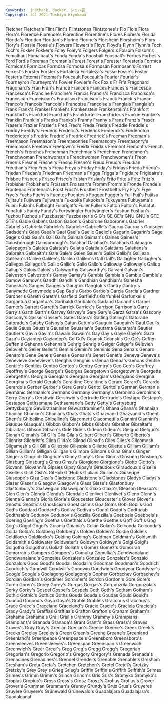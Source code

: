 ```yaml
---
Keywords:  jnethack, docker, シェル芸
Copyright: (C) 2021 Toshiya Kiyokawa
---
```

 Fletcher Fletcher's Flint Flint's Flintstones Flintstones's Flo Flo's
Flora Flora's Florence Florence's Florentine Florentine's Flores Flores's Florida Florida's
Floridan Floridan's Florine Florine's Florsheim Florsheim's Flory Flory's Flossie Flossie's
Flowers Flowers's Floyd Floyd's Flynn Flynn's Foch Foch's Fokker Fokker's
Foley Foley's Folgers Folgers's Folsom Folsom's Fomalhaut Fomalhaut's Fonda Fonda's
Foosball Foosball's Forbes Forbes's Ford Ford's Foreman Foreman's Forest Forest's
Forester Forester's Formica Formica's Formicas Formosa Formosa's Formosan Formosan's Forrest
Forrest's Forster Forster's Fortaleza Fortaleza's Fosse Fosse's Foster Foster's Fotomat
Fotomat's Foucault Foucault's Fourier Fourier's Fourneyron Fourneyron's Fowler Fowler's Fox
Fox's Fr Fr's Fragonard Fragonard's Fran Fran's France France's Frances
Frances's Francesca Francesca's Francine Francine's Francis Francis's Francisca Francisca's Franciscan
Franciscan's Francisco Francisco's Franck Franck's Franco Franco's Francois Francois's Francoise
Francoise's Franglais Franglais's Frank Frank's Frankel Frankel's Frankenstein Frankenstein's Frankfort
Frankfort's Frankfurt Frankfurt's Frankfurter Frankfurter's Frankie Frankie's Franklin Franklin's Franks
Franks's Franny Franny's Franz Franz's Fraser Fraser's Frazier Frazier's Fred
Fred's Freda Freda's Freddie Freddie's Freddy Freddy's Frederic Frederic's Frederick
Frederick's Fredericton Fredericton's Fredric Fredric's Fredrick Fredrick's Freeman Freeman's Freemason
Freemason's Freemasonries Freemasonry Freemasonry's Freemasons Freetown Freetown's Freida Freida's Fremont
Fremont's French French's Frenches Frenchman Frenchman's Frenchmen Frenchmen's Frenchwoman Frenchwoman's
Frenchwomen Frenchwomen's Freon Freon's Fresnel Fresnel's Fresno Fresno's Freud Freud's
Freudian Freudian's Frey Frey's Freya Freya's Friday Friday's Fridays Frieda
Frieda's Friedan Friedan's Friedman Friedman's Frigga Frigga's Frigidaire Frigidaire's Frisbee
Frisbee's Frisco Frisco's Frisian Frisian's Frito Frito's Fritz Fritz's Frobisher
Frobisher's Froissart Froissart's Fromm Fromm's Fronde Fronde's Frontenac Frontenac's Frost
Frost's Frostbelt Frostbelt's Fry Fry's Frye Frye's Fuchs Fuchs's Fuentes
Fuentes's Fugger Fugger's Fuji Fuji's Fujitsu Fujitsu's Fujiwara Fujiwara's Fukuoka
Fukuoka's Fukuyama Fukuyama's Fulani Fulani's Fulbright Fulbright's Fuller Fuller's Fulton
Fulton's Funafuti Funafuti's Fundy Fundy's Furtwängler Furtwängler's Fushun Fushun's Fuzhou
Fuzhou's Fuzzbuster Fuzzbuster's G G's GE GE's GNU GNU's GTE
GTE's Gable Gable's Gabon Gabon's Gaborone Gaborone's Gabriel Gabriel's Gabriela
Gabriela's Gabrielle Gabrielle's Gacrux Gacrux's Gadsden Gadsden's Gaea Gaea's Gael
Gael's Gaelic Gaelic's Gagarin Gagarin's Gage Gage's Gaia Gaia's Gail
Gail's Gaiman Gaiman's Gaines Gaines's Gainsborough Gainsborough's Galahad Galahad's Galahads
Galapagos Galapagos's Galatea Galatea's Galatia Galatia's Galatians Galatians's Galbraith Galbraith's
Gale Gale's Galen Galen's Galibi Galibi's Galilean Galilean's Galilee Galilee's
Galileo Galileo's Gall Gall's Gallagher Gallagher's Gallegos Gallegos's Gallic Gallic's
Gallo Gallo's Galloway Galloway's Gallup Gallup's Galois Galois's Galsworthy Galsworthy's
Galvani Galvani's Galveston Galveston's Gamay Gamay's Gambia Gambia's Gamble Gamble's
Gamow Gamow's Gandhi Gandhi's Gandhian Gandhian's Ganesha Ganesha's Ganges Ganges's
Gangtok Gangtok's Gantry Gantry's Ganymede Ganymede's Gap Gap's Garbo Garbo's
Garcia Garcia's Gardner Gardner's Gareth Gareth's Garfield Garfield's Garfunkel Garfunkel's
Gargantua Gargantua's Garibaldi Garibaldi's Garland Garland's Garner Garner's Garrett Garrett's
Garrick Garrick's Garrison Garrison's Garry Garry's Garth Garth's Garvey Garvey's
Gary Gary's Garza Garza's Gascony Gascony's Gasser Gasser's Gates Gates's
Gatling Gatling's Gatorade Gatorade's Gatsby Gatsby's Gatun Gatun's Gauguin Gauguin's
Gaul Gaul's Gauls Gauss Gauss's Gaussian Gaussian's Gautama Gautama's Gautier
Gautier's Gavin Gavin's Gawain Gawain's Gay Gay's Gayle Gayle's Gaza
Gaza's Gaziantep Gaziantep's Gd Gd's Gdansk Gdansk's Ge Ge's Geffen
Geffen's Gehenna Gehenna's Gehrig Gehrig's Geiger Geiger's Gelbvieh Gelbvieh's Geller
Geller's Gemini Gemini's Geminis Gena Gena's Genaro Genaro's Gene Gene's
Genesis Genesis's Genet Genet's Geneva Geneva's Genevieve Genevieve's Genghis Genghis's
Genoa Genoa's Genoas Gentile Gentile's Gentiles Gentoo Gentoo's Gentry Gentry's
Geo Geo's Geoffrey Geoffrey's George George's Georges Georgetown Georgetown's Georgette
Georgette's Georgia Georgia's Georgian Georgian's Georgians Georgina Georgina's Gerald Gerald's
Geraldine Geraldine's Gerard Gerard's Gerardo Gerardo's Gerber Gerber's Gere Gere's
Geritol Geritol's German German's Germanic Germanic's Germans Germany Germany's Geronimo
Geronimo's Gerry Gerry's Gershwin Gershwin's Gertrude Gertrude's Gestapo Gestapo's Gestapos
Gethsemane Gethsemane's Getty Getty's Gettysburg Gettysburg's Gewürztraminer Gewürztraminer's Ghana Ghana's
Ghanaian Ghanian Ghanian's Ghanians Ghats Ghats's Ghazvanid Ghazvanid's Ghent Ghent's
Ghibelline Ghibelline's Giacometti Giacometti's Giannini Giannini's Giauque Giauque's Gibbon Gibbon's
Gibbs Gibbs's Gibraltar Gibraltar's Gibraltars Gibson Gibson's Gide Gide's Gideon
Gideon's Gielgud Gielgud's Gienah Gienah's Gil Gil's Gila Gila's Gilbert
Gilbert's Gilberto Gilberto's Gilchrist Gilchrist's Gilda Gilda's Gilead Gilead's Giles
Giles's Gilgamesh Gilgamesh's Gill Gill's Gillespie Gillespie's Gillette Gillette's Gilliam
Gilliam's Gillian Gillian's Gilligan Gilligan's Gilmore Gilmore's Gina Gina's Ginger
Ginger's Gingrich Gingrich's Ginny Ginny's Gino Gino's Ginsberg Ginsberg's Ginsburg
Ginsburg's Ginsu Ginsu's Giorgione Giorgione's Giotto Giotto's Giovanni Giovanni's Gipsies
Gipsy Gipsy's Giraudoux Giraudoux's Giselle Giselle's Gish Gish's GitHub GitHub's
Giuliani Giuliani's Giuseppe Giuseppe's Giza Giza's Gladstone Gladstone's Gladstones Gladys
Gladys's Glaser Glaser's Glasgow Glasgow's Glass Glass's Glastonbury Glastonbury's Glaswegian
Glaswegian's Glaxo Glaxo's Gleason Gleason's Glen Glen's Glenda Glenda's Glendale
Glenlivet Glenlivet's Glenn Glenn's Glenna Glenna's Gloria Gloria's Gloucester Gloucester's
Glover Glover's Gnostic Gnostic's Gnosticism Gnosticism's Goa Goa's Gobi Gobi's
God God's Goddard Goddard's Godiva Godiva's Godot Godot's Godthaab Godthaab's
Godunov Godunov's Godzilla Godzilla's Goebbels Goebbels's Goering Goering's Goethals Goethals's
Goethe Goethe's Goff Goff's Gog Gog's Gogol Gogol's Goiania Goiania's
Golan Golan's Golconda Golconda's Golda Golda's Goldberg Goldberg's Golden Golden's
Goldie Goldie's Goldilocks Goldilocks's Golding Golding's Goldman Goldman's Goldsmith Goldsmith's
Goldwater Goldwater's Goldwyn Goldwyn's Golgi Golgi's Golgotha Golgotha's Goliath Goliath's
Gomez Gomez's Gomorrah Gomorrah's Gompers Gompers's Gomulka Gomulka's Gondwanaland Gondwanaland's
Gonzales Gonzales's Gonzalez Gonzalez's Gonzalo Gonzalo's Good Good's Goodall Goodall's
Goodman Goodman's Goodrich Goodrich's Goodwill Goodwill's Goodwin Goodwin's Goodyear Goodyear's
Google Google's Goolagong Goolagong's Gopher Gorbachev Gorbachev's Gordian Gordian's Gordimer
Gordimer's Gordon Gordon's Gore Gore's Goren Goren's Gorey Gorey's Gorgas
Gorgas's Gorgonzola Gorgonzola's Gorky Gorky's Gospel Gospel's Gospels Goth Goth's
Gotham Gotham's Gothic Gothic's Gothics Goths Gouda Gouda's Goudas Gould
Gould's Gounod Gounod's Goya Goya's Grable Grable's Gracchus Gracchus's Grace
Grace's Graceland Graceland's Gracie Gracie's Graciela Graciela's Grady Grady's Graffias
Graffias's Grafton Grafton's Graham Graham's Grahame Grahame's Grail Grail's Grammy
Grammy's Grampians Grampians's Granada Granada's Grant Grant's Grass Grass's Graves
Graves's Gray Gray's Grecian Grecian's Greece Greece's Greek Greek's Greeks
Greeley Greeley's Green Green's Greene Greene's Greenland Greenland's Greenpeace Greenpeace's
Greensboro Greensboro's Greensleeves Greensleeves's Greenspan Greenspan's Greenwich Greenwich's Greer Greer's
Greg Greg's Gregg Gregg's Gregorian Gregorian's Gregorio Gregorio's Gregory Gregory's
Grenada Grenada's Grenadines Grenadines's Grendel Grendel's Grenoble Grenoble's Gresham Gresham's
Greta Greta's Gretchen Gretchen's Gretel Gretel's Gretzky Gretzky's Grey Grey's
Grieg Grieg's Griffin Griffin's Griffith Griffith's Grimes Grimes's Grimm Grimm's
Grinch Grinch's Gris Gris's Gromyko Gromyko's Gropius Gropius's Gross Gross's
Grosz Grosz's Grotius Grotius's Grover Grover's Grumman Grumman's Grundy Grundy's
Grus Grus's Gruyeres Gruyère Gruyère's Grünewald Grünewald's Guadalajara Guadalajara's Guadalcanal
